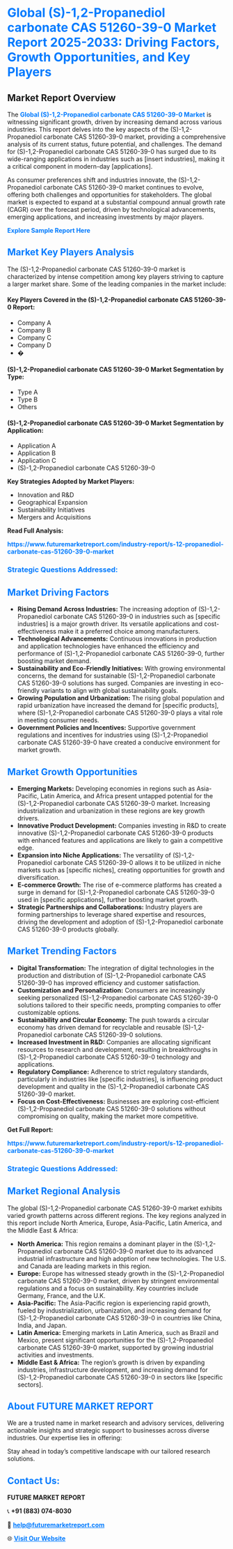 <h1 style="color: #007BFF;">Global (S)-1,2-Propanediol carbonate CAS 51260-39-0 Market Report 2025-2033: Driving Factors, Growth Opportunities, and Key Players</h1>

<section id="overview">
<h2>Market Report Overview</h2>
<p>The <a href="https://www.futuremarketreport.com/industry-report/s-12-propanediol-carbonate-cas-51260-39-0-market" style="color: #007BFF; text-decoration: none;"><strong>Global (S)-1,2-Propanediol carbonate CAS 51260-39-0 Market</strong></a> is witnessing significant growth, driven by increasing demand across various industries. This report delves into the key aspects of the (S)-1,2-Propanediol carbonate CAS 51260-39-0 market, providing a comprehensive analysis of its current status, future potential, and challenges. The demand for (S)-1,2-Propanediol carbonate CAS 51260-39-0 has surged due to its wide-ranging applications in industries such as [insert industries], making it a critical component in modern-day [applications].</p>
<p>As consumer preferences shift and industries innovate, the (S)-1,2-Propanediol carbonate CAS 51260-39-0 market continues to evolve, offering both challenges and opportunities for stakeholders. The global market is expected to expand at a substantial compound annual growth rate (CAGR) over the forecast period, driven by technological advancements, emerging applications, and increasing investments by major players.</p>
</section>

<section id="overview">
<p><a href="https://www.futuremarketreport.com/request-sample/reportId=111346" style="color: #007BFF; text-decoration: none;"><strong>Explore Sample Report Here</strong></a></p>
</section>

<section id="key-players">
<h2 style="color: #007BFF;">Market Key Players Analysis</h2>
<p>The (S)-1,2-Propanediol carbonate CAS 51260-39-0 market is characterized by intense competition among key players striving to capture a larger market share. Some of the leading companies in the market include:</p>
<h4>Key Players Covered in the (S)-1,2-Propanediol carbonate CAS 51260-39-0 Report:</h4>
<ul><li>Company A</li><li>Company B</li><li>Company C</li><li>Company D</li><li>�</li></ul>
<h4>(S)-1,2-Propanediol carbonate CAS 51260-39-0 Market Segmentation by Type:</h4>
<ul><li>Type A</li><li>Type B</li><li>Others</li></ul>

<h4>(S)-1,2-Propanediol carbonate CAS 51260-39-0 Market Segmentation by Application:</h4>
<ul><li>Application A</li><li>Application B</li><li>Application C</li><li>(S)-1,2-Propanediol carbonate CAS 51260-39-0</li></ul>
<p><strong>Key Strategies Adopted by Market Players:</strong></p>
<ul>
<li>Innovation and R&D</li>
<li>Geographical Expansion</li>
<li>Sustainability Initiatives</li>
<li>Mergers and Acquisitions</li>
</ul>
</section>

<section>
<p><strong>Read Full Analysis: </strong></p><a href="https://www.futuremarketreport.com/industry-report/s-12-propanediol-carbonate-cas-51260-39-0-market" style="color: #007BFF; text-decoration: none;"><strong>https://www.futuremarketreport.com/industry-report/s-12-propanediol-carbonate-cas-51260-39-0-market</strong></a>
<h3 style="color: #007BFF;">Strategic Questions Addressed:</h3>
</section>

<section id="driving-factors">
<h2 style="color: #007BFF;">Market Driving Factors</h2>
<ul>
<li><strong>Rising Demand Across Industries:</strong> The increasing adoption of (S)-1,2-Propanediol carbonate CAS 51260-39-0 in industries such as [specific industries] is a major growth driver. Its versatile applications and cost-effectiveness make it a preferred choice among manufacturers.</li>
<li><strong>Technological Advancements:</strong> Continuous innovations in production and application technologies have enhanced the efficiency and performance of (S)-1,2-Propanediol carbonate CAS 51260-39-0, further boosting market demand.</li>
<li><strong>Sustainability and Eco-Friendly Initiatives:</strong> With growing environmental concerns, the demand for sustainable (S)-1,2-Propanediol carbonate CAS 51260-39-0 solutions has surged. Companies are investing in eco-friendly variants to align with global sustainability goals.</li>
<li><strong>Growing Population and Urbanization:</strong> The rising global population and rapid urbanization have increased the demand for [specific products], where (S)-1,2-Propanediol carbonate CAS 51260-39-0 plays a vital role in meeting consumer needs.</li>
<li><strong>Government Policies and Incentives:</strong> Supportive government regulations and incentives for industries using (S)-1,2-Propanediol carbonate CAS 51260-39-0 have created a conducive environment for market growth.</li>
</ul>
</section>

<section id="growth-opportunities">
<h2 style="color: #007BFF;">Market Growth Opportunities</h2>
<ul>
<li><strong>Emerging Markets:</strong> Developing economies in regions such as Asia-Pacific, Latin America, and Africa present untapped potential for the (S)-1,2-Propanediol carbonate CAS 51260-39-0 market. Increasing industrialization and urbanization in these regions are key growth drivers.</li>
<li><strong>Innovative Product Development:</strong> Companies investing in R&D to create innovative (S)-1,2-Propanediol carbonate CAS 51260-39-0 products with enhanced features and applications are likely to gain a competitive edge.</li>
<li><strong>Expansion into Niche Applications:</strong> The versatility of (S)-1,2-Propanediol carbonate CAS 51260-39-0 allows it to be utilized in niche markets such as [specific niches], creating opportunities for growth and diversification.</li>
<li><strong>E-commerce Growth:</strong> The rise of e-commerce platforms has created a surge in demand for (S)-1,2-Propanediol carbonate CAS 51260-39-0 used in [specific applications], further boosting market growth.</li>
<li><strong>Strategic Partnerships and Collaborations:</strong> Industry players are forming partnerships to leverage shared expertise and resources, driving the development and adoption of (S)-1,2-Propanediol carbonate CAS 51260-39-0 products globally.</li>
</ul>
</section>

<section id="trending-factors">
<h2 style="color: #007BFF;">Market Trending Factors</h2>
<ul>
<li><strong>Digital Transformation:</strong> The integration of digital technologies in the production and distribution of (S)-1,2-Propanediol carbonate CAS 51260-39-0 has improved efficiency and customer satisfaction.</li>
<li><strong>Customization and Personalization:</strong> Consumers are increasingly seeking personalized (S)-1,2-Propanediol carbonate CAS 51260-39-0 solutions tailored to their specific needs, prompting companies to offer customizable options.</li>
<li><strong>Sustainability and Circular Economy:</strong> The push towards a circular economy has driven demand for recyclable and reusable (S)-1,2-Propanediol carbonate CAS 51260-39-0 solutions.</li>
<li><strong>Increased Investment in R&D:</strong> Companies are allocating significant resources to research and development, resulting in breakthroughs in (S)-1,2-Propanediol carbonate CAS 51260-39-0 technology and applications.</li>
<li><strong>Regulatory Compliance:</strong> Adherence to strict regulatory standards, particularly in industries like [specific industries], is influencing product development and quality in the (S)-1,2-Propanediol carbonate CAS 51260-39-0 market.</li>
<li><strong>Focus on Cost-Effectiveness:</strong> Businesses are exploring cost-efficient (S)-1,2-Propanediol carbonate CAS 51260-39-0 solutions without compromising on quality, making the market more competitive.</li>
</ul>
</section>

<section>
<p><strong>Get Full Report: </strong></p><a href="https://www.futuremarketreport.com/industry-report/s-12-propanediol-carbonate-cas-51260-39-0-market" style="color: #007BFF; text-decoration: none;"><strong>https://www.futuremarketreport.com/industry-report/s-12-propanediol-carbonate-cas-51260-39-0-market</strong></a>
<h3 style="color: #007BFF;">Strategic Questions Addressed:</h3>
</section>


<section id="regional-analysis">
<h2 style="color: #007BFF;">Market Regional Analysis</h2>
<p>The global (S)-1,2-Propanediol carbonate CAS 51260-39-0 market exhibits varied growth patterns across different regions. The key regions analyzed in this report include North America, Europe, Asia-Pacific, Latin America, and the Middle East & Africa:</p>
<ul>
<li><strong>North America:</strong> This region remains a dominant player in the (S)-1,2-Propanediol carbonate CAS 51260-39-0 market due to its advanced industrial infrastructure and high adoption of new technologies. The U.S. and Canada are leading markets in this region.</li>
<li><strong>Europe:</strong> Europe has witnessed steady growth in the (S)-1,2-Propanediol carbonate CAS 51260-39-0 market, driven by stringent environmental regulations and a focus on sustainability. Key countries include Germany, France, and the U.K.</li>
<li><strong>Asia-Pacific:</strong> The Asia-Pacific region is experiencing rapid growth, fueled by industrialization, urbanization, and increasing demand for (S)-1,2-Propanediol carbonate CAS 51260-39-0 in countries like China, India, and Japan.</li>
<li><strong>Latin America:</strong> Emerging markets in Latin America, such as Brazil and Mexico, present significant opportunities for the (S)-1,2-Propanediol carbonate CAS 51260-39-0 market, supported by growing industrial activities and investments.</li>
<li><strong>Middle East & Africa:</strong> The region’s growth is driven by expanding industries, infrastructure development, and increasing demand for (S)-1,2-Propanediol carbonate CAS 51260-39-0 in sectors like [specific sectors].</li>
</ul>
</section>

<footer>
<h2 style="color: #007BFF;">About FUTURE MARKET REPORT</h2>
<p>We are a trusted name in market research and advisory services, delivering actionable insights and strategic support to businesses across diverse industries. Our expertise lies in offering:</p>

<p>Stay ahead in today’s competitive landscape with our tailored research solutions.</p>

<h2 style="color: #007BFF;">Contact Us:</h2>
<p><strong>FUTURE MARKET REPORT</strong></p>
<p>📞 <strong>+91 (883) 074-8030</strong></p>
<p>📧 <strong><a href="mailto:help@futuremarketreport.com" style="color: #007BFF;">help@futuremarketreport.com</a></strong></p>
<p>🌐 <strong><a href="https://www.futuremarketreport.com/" style="color: #007BFF;">Visit Our Website</a></strong></p>
</footer>